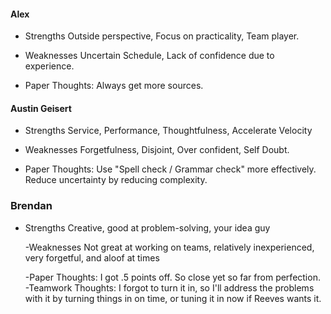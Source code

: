 #### Alex 
- Strengths
  Outside perspective, Focus on practicality, Team player.

- Weaknesses
  Uncertain Schedule, Lack of confidence due to experience.

- Paper Thoughts: Always get more sources.

#### Austin Geisert
- Strengths
  Service, Performance, Thoughtfulness, Accelerate Velocity

- Weaknesses
  Forgetfulness, Disjoint, Over confident, Self Doubt.  
   
- Paper Thoughts: Use "Spell check / Grammar check" more effectively. Reduce uncertainty by reducing complexity. 


### Brendan
- Strengths
  Creative, good at problem-solving, your idea guy

  -Weaknesses
  Not great at working on teams, relatively inexperienced, very forgetful, and aloof at times

  -Paper Thoughts: I got .5 points off. So close yet so far from perfection.
  -Teamwork Thoughts: I forgot to turn it in, so I'll address the problems with it by turning things in on time, or tuning it in now if Reeves wants it.
